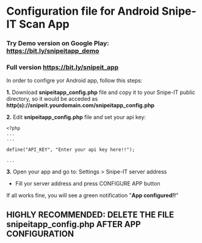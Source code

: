 # Configuration file for Android Snipe-IT Scan App 

### Try Demo version on Google Play: https://bit.ly/snipeitapp_demo
### Full version https://bit.ly/snipeit_app

In order to configre yor Android app, follow this steps:

**1.** Download **snipeitapp_config.php** file and copy it to your Snipe-IT public directory, so it would be acceded as **http(s)://snipeit.yourdomain.com/snipeitapp_config.php**

**2.** Edit **snipeitapp_config.php** file and set your api key:

```
<?php
...
...

define("API_KEY", "Enter your api key here!!");

...
```

**3.** Open your app and go to: Settings > Snipe-IT server address

* Fill yor server address and press CONFIGURE APP button

If all works fine, you will see a green notification "**App configured!!**"


## HIGHLY RECOMMENDED: DELETE THE FILE snipeitapp_config.php AFTER APP CONFIGURATION
